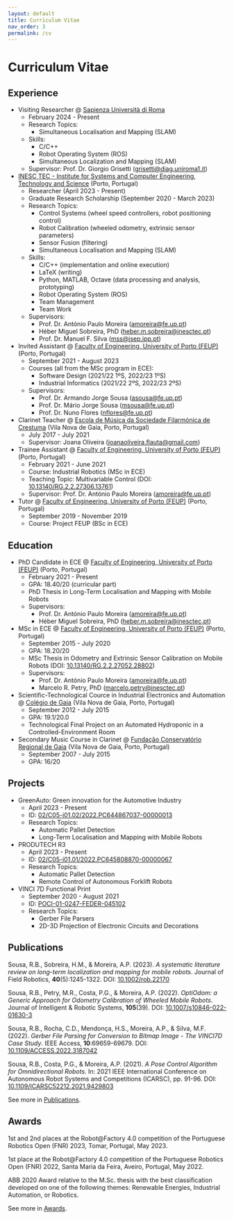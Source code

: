 ```yaml
---
layout: default
title: Curriculum Vitae
nav_order: 3
permalink: /cv
---
```


# Curriculum Vitae

## Experience

- Visiting Researcher @ [Sapienza Università di Roma](https://www.uniroma1.it/en/)
  - February 2024 - Present
  - Research Topics:
    - Simultaneous Localisation and Mapping (SLAM)
  - Skills:
    - C/C++
    - Robot Operating System (ROS)
    - Simultaneous Localization and Mapping (SLAM)
  - Supervisor: Prof. Dr. Giorgio Grisetti ([grisetti@diag.uniroma1.it](mailto:grisetti@diag.uniroma1.it))
- [INESC TEC - Institute for Systems and Computer Engineering, Technology and Science](https://www.inesctec.pt/en/) (Porto, Portugal)
  - Researcher (April 2023 - Present)
  - Graduate Research Scholarship (September 2020 - March 2023)
  - Research Topics:
    - Control Systems (wheel speed controllers, robot positioning control)
    - Robot Calibration (wheeled odometry, extrinsic sensor parameters)
    - Sensor Fusion (filtering)
    - Simultaneous Localisation and Mapping (SLAM)
  - Skills:
    - C/C++ (implementation and online execution)
    - LaTeX (writing)
    - Python, MATLAB, Octave (data processing and analysis, prototyping)
    - Robot Operating System (ROS)
    - Team Management
    - Team Work
  - Supervisors:
    - Prof. Dr. António Paulo Moreira
      ([amoreira@fe.up.pt](mailto:amoreira@fe.up.pt))
    - Héber Miguel Sobreira, PhD
      ([heber.m.sobreira@inesctec.pt](mailto:heber.m.sobreira@inesctec.pt))
    - Prof. Dr. Manuel F. Silva ([mss@isep.ipp.pt](mailto:mss@isep.ipp.pt))
- Invited Assistant @
  [Faculty of Engineering, University of Porto (FEUP)](https://sigarra.up.pt/feup/en/)
  (Porto, Portugal)
  - September 2021 - August 2023
  - Courses (all from the MSc program in ECE):
    - Software Design (2021/22 1ºS, 2022/23 1ºS)
    - Industrial Informatics (2021/22 2ºS, 2022/23 2ºS)
  - Supervisors:
    - Prof. Dr. Armando Jorge Sousa ([asousa@fe.up.pt](mailto:asousa@fe.up.pt))
    - Prof. Dr. Mário Jorge Sousa ([msousa@fe.up.pt](mailto:msousa@fe.up.pt))
    - Prof. Dr. Nuno Flores ([nflores@fe.up.pt](mailto:nflores@fe.up.pt))
- Clarinet Teacher @
  [Escola de Música da Sociedade Filarmónica de Crestuma](https://www.facebook.com/escolademusica.sfc/) (Vila Nova de Gaia, Porto, Portugal)
  - July 2017 - July 2021
  - Supervisor: Joana Oliveira
    ([joanaoliveira.flauta@gmail.com](mailto:joanaoliveira.flauta@gmail.com))
- Trainee Assistant @
  [Faculty of Engineering, University of Porto (FEUP)](https://sigarra.up.pt/feup/en/)
  (Porto, Portugal)
  - February 2021 - June 2021
  - Course: Industrial Robotics (MSc in ECE)
  - Teaching Topic: Multivariable Control
    (DOI: [10.13140/RG.2.2.27306.13761](http://dx.doi.org/10.13140/RG.2.2.27306.13761))
  - Supervisor: Prof. Dr. António Paulo Moreira
    ([amoreira@fe.up.pt](mailto:amoreira@fe.up.pt))
- Tutor @
  [Faculty of Engineering, University of Porto (FEUP)](https://sigarra.up.pt/feup/en/)
  (Porto, Portugal)
  - September 2019 - November 2019
  - Course: Project FEUP (BSc in ECE)

## Education

- PhD Candidate in ECE @
  [Faculty of Engineering, University of Porto (FEUP)](https://sigarra.up.pt/feup/en/)
  (Porto, Portugal)
  - February 2021 - Present
  - GPA: 18.40/20 (curricular part)
  - PhD Thesis in Long-Term Localisation and Mapping with Mobile Robots
  - Supervisors:
    - Prof. Dr. António Paulo Moreira
      ([amoreira@fe.up.pt](mailto:amoreira@fe.up.pt))
    - Héber Miguel Sobreira, PhD
      ([heber.m.sobreira@inesctec.pt](mailto:heber.m.sobreira@inesctec.pt))
- MSc in ECE @
  [Faculty of Engineering, University of Porto (FEUP)](https://sigarra.up.pt/feup/en/)
  (Porto, Portugal)
  - September 2015 - July 2020
  - GPA: 18.20/20
  - MSc Thesis in Odometry and Extrinsic Sensor Calibration on Mobile Robots
    (DOI: [10.13140/RG.2.2.27052.28802](http://dx.doi.org/10.13140/RG.2.2.27052.28802))
  - Supervisors:
    - Prof. Dr. António Paulo Moreira
      ([amoreira@fe.up.pt](mailto:amoreira@fe.up.pt))
    - Marcelo R. Petry, PhD
      ([marcelo.petry@inesctec.pt](mailto:marcelo.petry@inesctec.pt))
- Scientific-Technological Cource in Industrial Electronics and Automation @
  [Colégio de Gaia](https://www.colgaia.pt/)
  (Vila Nova de Gaia, Porto, Portugal)
  - September 2012 - July 2015
  - GPA: 19.1/20.0
  - Technological Final Project on an Automated Hydroponic in a
    Controlled-Environment Room
- Secondary Music Course in Clarinet @
  [Fundação Conservatório Regional de Gaia](https://conservatoriodegaia.org/)
  (Vila Nova de Gaia, Porto, Portugal)
  - September 2007 - July 2015
  - GPA: 16/20

## Projects

- GreenAuto: Green innovation for the Automotive Industry
  - April 2023 - Present
  - ID:
    [02/C05-i01.02/2022.PC644867037-00000013](https://preprod.transparencia.gov.pt/pt/fundos-europeus/prr/beneficiarios-projetos/projeto/02/C05-i01.02/2022.PC644867037-00000013/)
  - Research Topics:
    - Automatic Pallet Detection
    - Long-Term Localisation and Mapping with Mobile Robots
- PRODUTECH R3
  - April 2023 - Present
  - ID:
    [02/C05-i01.01/2022.PC645808870-00000067](https://transparencia.gov.pt/pt/fundos-europeus/prr/beneficiarios-projetos/projeto/02/C05-i01.01/2022.PC645808870-00000067/)
  - Research Topics:
    - Automatic Pallet Detection
    - Remote Control of Autonomous Forklift Robots
- VINCI 7D Functional Print
  - September 2020 - August 2021
  - ID:
    [POCI-01-0247-FEDER-045102](https://www.inesctec.pt/en/projects/vinci7d)
  - Research Topics:
    - Gerber File Parsers
    - 2D-3D Projection of Electronic Circuits and Decorations

## Publications

Sousa, R.B., Sobreira, H.M., & Moreira, A.P. (2023).
_A systematic literature review on long-term localization and mapping for_
_mobile robots_.
Journal of Field Robotics, **40**(5):1245-1322.
DOI: [10.1002/rob.22170](https://doi.org/10.1002/rob.22170)

Sousa, R.B., Petry, M.R., Costa, P.G., & Moreira, A.P. (2022).
_OptiOdom: a Generic Approach for Odometry Calibration of Wheeled Mobile Robots_.
Journal of Intelligent & Robotic Systems, **105**(39).
DOI: [10.1007/s10846-022-01630-3](https://doi.org/10.1007/s10846-022-01630-3)

Sousa, R.B., Rocha, C.D., Mendonça, H.S., Moreira, A.P., & Silva, M.F. (2022).
_Gerber File Parsing for Conversion to Bitmap Image - The VINCI7D Case Study_.
IEEE Access, **10**:69659-69679.
DOI: [10.1109/ACCESS.2022.3187042](https://doi.org/10.1109/ACCESS.2022.3187042)

Sousa, R.B., Costa, P.G., & Moreira, A.P. (2021).
_A Pose Control Algorithm for Omnidirectional Robots_.
In: 2021 IEEE International Conference on Autonomous Robot Systems and
Competitions (ICARSC), pp. 91-96.
DOI: [10.1109/ICARSC52212.2021.9429803](https://doi.org/10.1109/ICARSC52212.2021.9429803)

See more in [Publications](/docs/publications.md).

## Awards

1st and 2nd places at the
Robot@Factory 4.0 competition of the Portuguese Robotics Open (FNR) 2023,
Tomar, Portugal, May 2023.

1st place at the
Robot@Factory 4.0 competition of the Portuguese Robotics Open (FNR) 2022,
Santa Maria da Feira, Aveiro, Portugal, May 2022.

ABB 2020 Award relative to the
M.Sc. thesis with the best classification developed on one of the following
themes: Renewable Energies, Industrial Automation, or Robotics.

See more in [Awards](/docs/publications.md).
